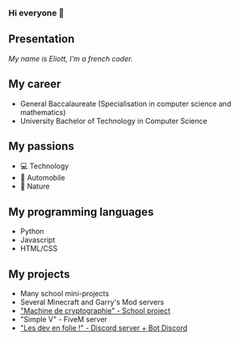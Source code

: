 ### Hi everyone 👋

## Presentation

*My name is Eliott, I'm a french coder.*

## My career

- General Baccalaureate (Specialisation in computer science and mathematics)
- University Bachelor of Technology in Computer Science

## My passions

- 💻 Technology
- 🚗 Automobile
- 🌱 Nature

## My programming languages

- Python
- Javascript
- HTML/CSS

## My projects

- Many school mini-projects
- Several Minecraft and Garry's Mod servers
- ["Machine de cryptographie" - School project](https://github.com/Eliott-B/Grand-Projet-Cryptographie)
- "Simple V" - FiveM server
- ["Les dev en folie !" - Discord server + Bot Discord](https://discord.gg/HHBaHgdJxr)
